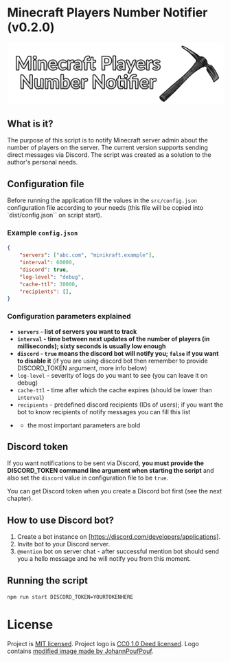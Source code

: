 # Minecraft Players Number Notifier (v0.2.0)

![Minecraft Players Number Notifier logo](logo.png?raw=true)

## What is it?

The purpose of this script is to notify Minecraft server admin about the number of players on the server. The current version supports sending direct messages via Discord. The script was created as a solution to the author's personal needs.

## Configuration file

Before running the application fill the values in the `src/config.json` configuration file according to your needs (this file will be copied into `dist/config.json`` on script start).

### Example `config.json`

```json
{
    "servers": ["abc.com", "minikraft.example"],
    "interval": 60000,
    "discord": true,
    "log-level": "debug",
    "cache-ttl": 30000,
    "recipients": [],
}
```

### Configuration parameters explained

- **`servers` - list of servers you want to track**
- **`interval` - time between next updates of the number of players (in milliseconds); sixty seconds is usually low enough**
- **`discord` - `true` means the discord bot will notify you; `false` if you want to disable it** (if you are using discord bot then remember to provide DISCORD_TOKEN argument, more info below)
- `log-level` - severity of logs do you want to see (you can leave it on debug)
- `cache-ttl` - time after which the cache expires (should be lower than `interval`)
- `recipients` - predefined discord recipients (IDs of users); if you want the bot to know recipients of notify messages you can fill this list

* - the most important parameters are bold

## Discord token

If you want notifications to be sent via Discord, **you must provide the DISCORD_TOKEN command line argument when starting the script** and also set the `discord` value in configuration file to be `true`.

You can get Discord token when you create a Discord bot first (see the next chapter).

## How to use Discord bot?

1. Create a bot instance on [https://discord.com/developers/applications].
2. Invite bot to your Discord server.
3. `@mention` bot on server chat - after successful mention bot should send you a hello message and he will notify you from this moment.

## Running the script

```bash
npm run start DISCORD_TOKEN=YOURTOKENHERE
```

# License

Project is [MIT licensed](LICENSE).
Project logo is [CC0 1.0 Deed licensed](https://creativecommons.org/publicdomain/zero/1.0/deed.en). Logo contains [modified image made by JohannPoufPouf](https://openverse.org/image/93f54523-5ce1-469a-9cf6-531f0ca8b6ea).
